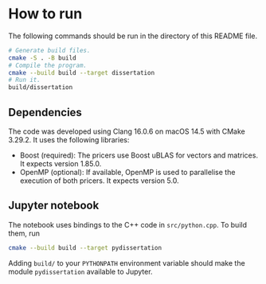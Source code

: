 # How to run

The following commands should be run in the directory of this README file.

```sh
# Generate build files.
cmake -S . -B build
# Compile the program.
cmake --build build --target dissertation
# Run it.
build/dissertation
```

## Dependencies

The code was developed using Clang 16.0.6 on macOS 14.5 with CMake 3.29.2. It uses the following libraries:

* Boost (required): The pricers use Boost uBLAS for vectors and matrices. It expects version 1.85.0.
* OpenMP (optional): If available, OpenMP is used to parallelise the execution of both pricers. It expects version 5.0.

## Jupyter notebook

The notebook uses bindings to the C++ code in `src/python.cpp`. To build them, run

```sh
cmake --build build --target pydissertation
```

Adding `build/` to your `PYTHONPATH` environment variable should make the module `pydissertation` available to Jupyter.
